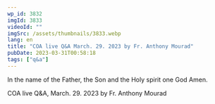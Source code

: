 ```yaml
---
wp_id: 3832
imgId: 3833
videoId: ""
imgSrc: /assets/thumbnails/3833.webp
lang: en
title: "COA live Q&A March. 29. 2023 by Fr. Anthony Mourad"
pubDate: 2023-03-31T00:58:18
tags: ["q&a"]
---
```


<p>In the name of the Father, the Son and the Holy spirit one God Amen.</p>
<p>COA live Q&amp;A, March. 29. 2023 by Fr. Anthony Mourad</p>
